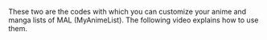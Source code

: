 These two are the codes with which you can customize your anime and manga lists of MAL (MyAnimeList). The following video explains how to use them.

